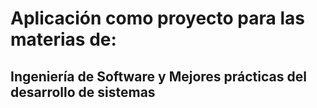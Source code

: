# Aplicación como proyecto para las materias de:
## Ingeniería de Software y Mejores prácticas del desarrollo de sistemas

